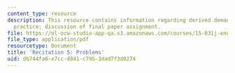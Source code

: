 ```yaml
---
content_type: resource
description: This resource contains information regarding derived demand and capital
  practice; discussion of final paper assignment.
file: https://ol-ocw-studio-app-qa.s3.amazonaws.com/courses/15-031j-energy-decisions-markets-and-policies-spring-2012/db744fa6e7ccd841c7953dad7f3d0274_MIT15_031JS12_Dvd_Dm_Cptl.pdf
file_type: application/pdf
resourcetype: Document
title: 'Recitation 5: Problems'
uid: db744fa6-e7cc-d841-c795-3dad7f3d0274
---
```

